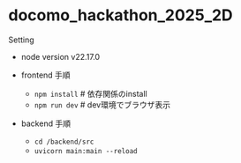# docomo_hackathon_2025_2D
Setting
- node version v22.17.0
- frontend 手順
    - `npm install` # 依存関係のinstall
    - `npm run dev` # dev環境でブラウザ表示

- backend 手順
    - `cd /backend/src`
    - `uvicorn main:main --reload`